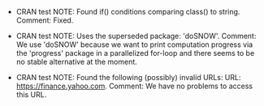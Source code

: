 * CRAN test NOTE: Found if() conditions comparing class() to string. Comment: Fixed.

* CRAN test NOTE: Uses the superseded package: 'doSNOW'. Comment: We use 'doSNOW' because we want to print computation progress via the 'progress' package in a parallelized for-loop and there seems to be no stable alternative at the moment.

* CRAN test NOTE: Found the following (possibly) invalid URLs: URL: https://finance.yahoo.com. Comment: We have no problems to access this URL.